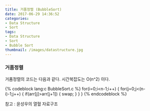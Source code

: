 ```yaml
---
title: 거품정렬 (BubbleSort)
date: 2017-06-29 14:36:52
categories:
- Data Structure
- Sort
tags:
- Data Structure
- Sort
- Bubble Sort
thumbnail: /images/datastructure.jpg
---
```

### 거품정렬
거품정렬의 코드는 다음과 같다.
시간복잡도는 O(n^2) 이다.


{% codeblock lang:c BubbleSort.c  %}
for(i=0;i<n-1;i++)
{
	for(j=0;j<(n-i)-1;j++)
	{
		if(arr[j]>arr[j+1])
		{
			swap;
		}
	}
}
{% endcodeblock %}

참고 : 윤성우의 열혈 자료구조
